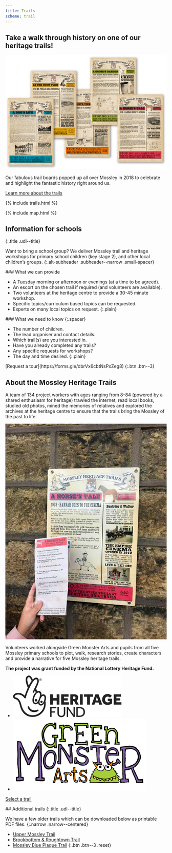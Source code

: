 ```yaml
---
title: Trails
scheme: trail
---
```


<section class="section">
  <div class="layout layout--intro layout--image-overflow layout--trails-intro">
    <h1 class="layout__title">Take a walk through history on one of our heritage trails!</h1>
    <div class="layout__image">
      <img class="trails-top" src="/images/home/MH_TrailsPosters_@2x.png" alt="An illustration of Mossley">
    </div>
    <div class="layout__text-top">
      <p class="bigger--on-portrait">Our fabulous trail boards popped up all over Mossley in 2018 to celebrate and highlight the fantastic history right around us.</p>
      <p><a class="btn btn--1" href="#about-the-mossley-heritage-trails">Learn more about the trails</a></p>
    </div>
  </div>
</section>

{% include trails.html %}

{% include map.html %}

<div class="filled">
<section class="section section--centred" markdown="1">

## Information for schools
{:.title .udl--title}

Want to bring a school group? We deliver Mossley trail and heritage workshops for primary school children (key stage 2), and other local children’s groups.
{:.alt-subheader .subheader--narrow .small-spacer}

<div class="lozenge lozenge--grid" markdown="1">
<div class="lozenge__section" markdown="1">
### What we can provide

- A Tuesday morning or afternoon or evenings (at a time to be agreed).
- An escort on the chosen trail if required (and volunteers are available).
- Two volunteers at the heritage centre to provide a 30-45 minute workshop.
- Specific topics/curriculum based topics can be requested.
- Experts on many local topics on request.
{:.plain}
</div>
<div class="lozenge__section" markdown="1">
### What we need to know
{:.spacer}

- The number of children.
- The lead organiser and contact details.
- Which trail(s) are you interested in.
- Have you already completed any trails?
- Any specific requests for workshops?
- The day and time desired.
{:.plain}
</div>
</div>
[Request a tour](https://forms.gle/dbrVx6cbtNsPxZeg8)
{:.btn .btn--3}
</section>
</div>

<section class="section">
  <div class="layout layout--main">
    <h2 class="layout__title" id="about-the-mossley-heritage-trails">About the Mossley Heritage Trails</h2>
    <div class="layout__text-top">
      <p class="bigger">A team of 134 project workers with ages ranging from 8–84 (powered by a shared enthusiasm for heritage) trawled the internet, read local books, studied old photos, mined the memories of relatives and explored the archives at the heritage centre to ensure that the trails bring the Mossley of the past to life.</p>
    </div>
    <div class="layout__image">
      <img src="/images/trails/MH_Trails_photo_of_boards_treated.jpg" alt="Photograph of a trail board">
    </div>
    <div class="layout__text-bottom">
      <p>Volunteers worked alongside Green Monster Arts and pupils from all five Mossley primary schools to plot, walk, research stories, create characters and provide a narrative for five Mossley heritage trails.</p>
      <p><strong>The project was grant funded by the National Lottery Heritage Fund.</strong></p>
      <ul class="reset supporters">
        <li><img src="/images/trails/HeritageFund.svg" alt="Heritage Lottery Fund logo"></li>
        <li><img src="/images/trails/MH_GreenMonsterArts@2x.png" alt="Green Monster Arts logo"></li>
      </ul>
      <p><a class="btn btn--1" href="#select-a-trail">Select a trail</a></p>
    </div>
  </div>
</section>

<div class="filled filled--additional-trails">
<section class="section section--centred" markdown="1">
## Additional trails
{:.title .udl--title}

We have a few older trails which can be downloaded below as printable PDF files.
{:.narrow .narrow--centered}

- [Upper Mossley Trail](/downloads/local-interest-trail-upper-mossley.pdf)
- [Brookbottom & Roughtown Trail](/downloads/local-interest-trail-brookbottom-roughtown.pdf)
- [Mossley Blue Plaque Trail](/downloads/mossley-blue-plaque-trail.pdf)
{:.btn .btn--3 .reset}
</section>
</div>
